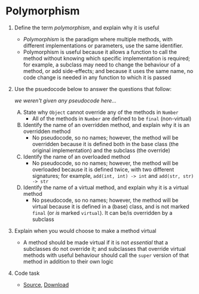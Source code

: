 <style>
ol ol {
    list-style-type: upper-alpha;
}
</style>
# Polymorphism

01. Define the term *polymorphism*, and explain why it is useful
    - *Polymorphism* is the paradigm where multiple methods, with different implementations or parameters, use the same identifier.
    - Polymorphism is useful because it allows a function to call the method without knowing which specific implementation is required; for example, a subclass may need to change the behaviour of a method, or add side-effects; and because it uses the same name, no code change is needed in any function to which it is passed
02. Use the psuedocode below to answer the questions that follow:

    *we weren't given any pseudocode here...*

    01. State why `Object` cannot override any of the methods in `Number`
        - All of the methods in `Number` are defined to be `final` (non-virtual)
    02. Identify the name of an overridden method, and explain why it is an overridden method
        - No pseudocode, so no names; however, the method will be overridden because it is defined both in the base class (the original implementation) and the subclass (the override)
    03. Identify the name of an overloaded method
        - No pseudocode, so no names; however, the method will be overloaded because it is defined twice, with two different signatures; for example, `add(int, int) -> int` and `add(str, str) -> str`
    04. Identify the name of a virtual method, and explain why it is a virtual method
        - No pseudocode, so no names; however, the method will be virtual because it is defined in a (base) class, and is not marked `final` (or *is* marked `virtual`). It can be/is overridden by a subclass
03. Explain when you would choose to make a method virtual
    - A method should be made virtual if it is not *essential* that a subclasses do not override it; and subclasses that override virtual methods with useful behaviour should call the `super` version of that method in addition to their own logic
04. Code task
    - [Source](https://github.com/Starwort/computer-science/blob/master/_preprocess/programming_practice/wb_2020_10_05/polymorphism_task.py), [Download](./polymorphism_task.py)
